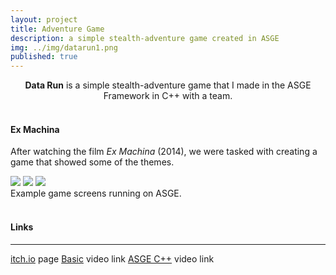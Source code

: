 ```yaml
---
layout: project
title: Adventure Game
description: a simple stealth-adventure game created in ASGE
img: ../img/datarun1.png 
published: true
---
```


<center><b>Data Run</b> is a simple stealth-adventure game that I made in the ASGE Framework in C++ with a team.</center><br/>

#### Ex Machina
After watching the film *Ex Machina* (2014), we were tasked with creating a game that showed some of the themes.

<!--<div class="img_row">
	<img class="col two" src="{{ site.baseurl }}/img/datarun2.png" alt="" title="example image"/>
	<img class="col one" src="{{ site.baseurl }}/img/datarun3.png" alt="" title="example image"/>
	<img class="col one" src="{{ site.baseurl }}/img/datarun4.png" alt="" title="example image"/>
</div> -->

<div class="owl-carousel owl-theme">
<a href="{{ site.baseurl }}/img/datarun2.png" target="_blank"><img src="{{ site.baseurl }}/datarun2.png" /></a>
<a href="{{ site.baseurl }}/img/datarun3.png" target="_blank"><img src="{{ site.baseurl }}/datarun3.png" /></a>
<a href="{{ site.baseurl }}/img/datarun4.png" target="_blank"><img src="{{ site.baseurl }}/datarun4.png" /></a>
</div>

<div class="col three caption">
	Example game screens running on ASGE.
</div>

<br/>

#### Links
----
[itch.io][itch] page
[Basic][basic] video link
[ASGE C++][asge] video link

[itch]: https://machjacob.itch.io/leak  
[basic]: https://youtu.be/jXiFaC1iiFc  
[asge]: https://youtu.be/Yx_OTFgdrpw  
